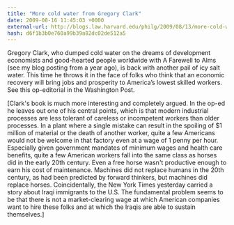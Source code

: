 ```yaml
---
title: "More cold water from Gregory Clark"
date: 2009-08-16 11:45:03 +0000
external-url: http://blogs.law.harvard.edu/philg/2009/08/13/more-cold-water-from-gregory-clark/
hash: d6f1b3b0e760a99b39a82dc02de512a5
---
```


Gregory Clark, who dumped cold water on the dreams of development economists and good-hearted people worldwide with A Farewell to Alms (see my blog posting from a year ago), is back with another pail of icy salt water. This time he throws it in the face of folks who think that an economic recovery will bring jobs and prosperity to America’s lowest skilled workers. See this op-editorial in the Washington Post.

[Clark's book is much more interesting and completely argued. In the op-ed he leaves out one of his central points, which is that modern industrial processes are less tolerant of careless or incompetent workers than older processes. In a plant where a single mistake can result in the spoiling of $1 million of material or the death of another worker, quite a few Americans would not be welcome in that factory even at a wage of 1 penny per hour. Especially given government mandates of minimum wages and health care benefits, quite a few American workers fall into the same class as horses did in the early 20th century. Even a free horse wasn't productive enough to earn his cost of maintenance. Machines did not replace humans in the 20th century, as had been predicted by forward thinkers, but machines did replace horses. Coincidentally, the New York Times yesterday carried a story about Iraqi immigrants to the U.S. The fundamental problem seems to be that there is not a market-clearing wage at which American companies want to hire these folks and at which the Iraqis are able to sustain themselves.]


